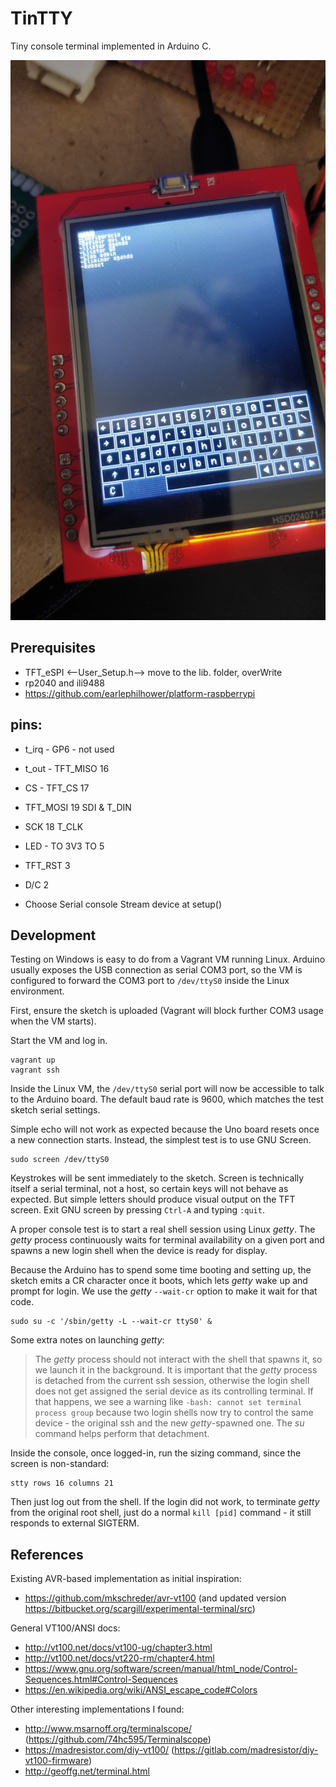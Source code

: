 # TinTTY

Tiny console terminal implemented in Arduino C.

![using the Arduino-based console with touchscreen stylus](tintty-v2-usage-preview.jpg)

## Prerequisites

- TFT_eSPI <--User_Setup.h--> move to the lib. folder, overWrite
- rp2040 and ili9488
- https://github.com/earlephilhower/platform-raspberrypi

## pins:

- t_irq - GP6 - not used 
- t_out - TFT_MISO  16
- CS - TFT_CS    17
- TFT_MOSI  19 SDI & T_DIN
- SCK 18 T_CLK
- LED - TO 3V3 TO 5
- TFT_RST   3
- D/C    2

- Choose Serial console Stream device at setup()

## Development

Testing on Windows is easy to do from a Vagrant VM running Linux. Arduino usually exposes the USB connection as serial COM3 port, so the VM is configured to forward the COM3 port to `/dev/ttyS0` inside the Linux environment.

First, ensure the sketch is uploaded (Vagrant will block further COM3 usage when the VM starts).

Start the VM and log in.

```
vagrant up
vagrant ssh
```

Inside the Linux VM, the `/dev/ttyS0` serial port will now be accessible to talk to the Arduino board. The default baud rate is 9600, which matches the test sketch serial settings.

Simple echo will not work as expected because the Uno board resets once a new connection starts. Instead, the simplest test is to use GNU Screen.

```
sudo screen /dev/ttyS0
```

Keystrokes will be sent immediately to the sketch. Screen is technically itself a serial terminal, not a host, so certain keys will not behave as expected. But simple letters should produce visual output on the TFT screen. Exit GNU screen by pressing `Ctrl-A` and typing `:quit`.

A proper console test is to start a real shell session using Linux *getty*. The *getty* process continuously waits for terminal availability on a given port and spawns a new login shell when the device is ready for display.

Because the Arduino has to spend some time booting and setting up, the sketch emits a CR character once it boots, which lets *getty* wake up and prompt for login. We use the *getty* `--wait-cr` option to make it wait for that code.

```
sudo su -c '/sbin/getty -L --wait-cr ttyS0' &
```

Some extra notes on launching *getty*:

> The *getty* process should not interact with the shell that spawns it, so we launch it in the background. It is important that the *getty* process is detached from the current ssh session, otherwise the login shell does not get assigned the serial device as its controlling terminal. If that happens, we see a warning like `-bash: cannot set terminal process group` because two login shells now try to control the same device - the original ssh and the new *getty*-spawned one. The *su* command helps perform that detachment.

Inside the console, once logged-in, run the sizing command, since the screen is non-standard:

```
stty rows 16 columns 21
```

Then just log out from the shell. If the login did not work, to terminate *getty* from the original root shell, just do a normal `kill [pid]` command - it still responds to external SIGTERM.

## References

Existing AVR-based implementation as initial inspiration:

- https://github.com/mkschreder/avr-vt100 (and updated version https://bitbucket.org/scargill/experimental-terminal/src)

General VT100/ANSI docs:

- http://vt100.net/docs/vt100-ug/chapter3.html
- http://vt100.net/docs/vt220-rm/chapter4.html
- https://www.gnu.org/software/screen/manual/html_node/Control-Sequences.html#Control-Sequences
- https://en.wikipedia.org/wiki/ANSI_escape_code#Colors

Other interesting implementations I found:

- http://www.msarnoff.org/terminalscope/ (https://github.com/74hc595/Terminalscope)
- https://madresistor.com/diy-vt100/ (https://gitlab.com/madresistor/diy-vt100-firmware)
- http://geoffg.net/terminal.html
